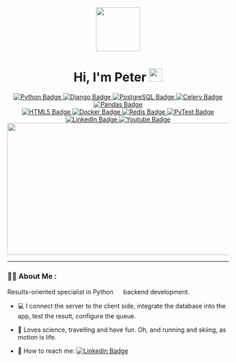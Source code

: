 <!--
**Doom-2/Doom-2** is a ✨ _special_ ✨ repository because its `README.md` (this file) appears on your GitHub profile.

Here are some ideas to get you started:

- 🔭 I’m currently working on ...
- 🌱 I’m currently learning ...
- 👯 I’m looking to collaborate on ...
- 🤔 I’m looking for help with ...
- 💬 Ask me about ...
- 📫 How to reach me: ...
- 😄 Pronouns: ...
- ⚡ Fun fact: ...
-->

<div id="header" align="center">
  <img src="https://media.giphy.com/media/YTXsHaOQECQRISfDpv/giphy.gif" width="100"/>
  
  <h1>
  Hi, I'm Peter
  <img src="https://media.giphy.com/media/hvRJCLFzcasrR4ia7z/giphy.gif" width="30px"/>
</h1>
  
  <div id="badges">
  <a href="https://www.python.org/">
    <img src="https://img.shields.io/badge/Python-174394?style=for-the-badge&logo=python&logoColor=white" alt="Python Badge"/>
  </a>
  <a href="https://www.djangoproject.com/">
    <img src="https://img.shields.io/badge/Django-darkgreen?style=for-the-badge&logo=django&logoColor=white" alt="Django Badge"/>
  </a>
  <a href="https://www.postgresql.org/">
    <img src="https://img.shields.io/badge/Postgres-737fff?style=for-the-badge&logo=postgresql&logoColor=white" alt="PostgreSQL Badge"/>
  </a>
  <a href="https://docs.celeryq.dev/en/stable/">
    <img src="https://img.shields.io/badge/Celery-b6de64?style=for-the-badge&logo=celery&logoColor=black" alt="Celery Badge"/>
  </a>
  <a href="https://pandas.pydata.org/">
    <img src="https://img.shields.io/badge/Pandas-lightgrey?style=for-the-badge&logo=pandas&logoColor=black" alt="Pandas Badge"/>
  </a>
  <br>
  <a href="https://developer.mozilla.org/en-US/docs/Web/HTML">
    <img src="https://img.shields.io/badge/HTML-ff5427?style=for-the-badge&logo=html5&logoColor=white" alt="HTML5 Badge"/>
  </a>
  <a href="https://www.docker.com/">
    <img src="https://img.shields.io/badge/Docker-4870ff?style=for-the-badge&logo=docker&logoColor=white" alt="Docker Badge"/>
  </a>
  <a href="https://redis.io/">
    <img src="https://img.shields.io/badge/Redis-dc382c?style=for-the-badge&logo=redis&logoColor=white" alt="Redis Badge"/>
  </a>
  <a href="https://docs.pytest.org/">
    <img src="https://img.shields.io/badge/PyTest-009fe3?style=for-the-badge&logo=pytest&logoColor=white" alt="PyTest Badge"/>
  </a>
 <br>
  <a href="https://www.linkedin.com/in/petr-khramov-b872b0232/">
    <img src="https://img.shields.io/badge/LinkedIn-blue?style=for-the-badge&logo=linkedin&logoColor=white" alt="LinkedIn Badge"/>
  </a>
  <a href="https://www.youtube.com/channel/UCoj0ANSd_UlBdky1TBQ56nw">
  <img src="https://img.shields.io/badge/YouTube-red?style=for-the-badge&logo=youtube&logoColor=white" alt="Youtube Badge"/>
  </a>
</div>
  <img src="https://komarev.com/ghpvc/?username=Doom-2&style=flat-square&color=blue" alt=""/>
  <div align="center">
  <img src="https://media.giphy.com/media/dWesBcTLavkZuG35MI/giphy.gif" width="600" height="300"/>
</div>
</div>

---

### :man_office_worker: About Me :

Results-oriented specialist in Python <img src="https://media.giphy.com/media/KAq5w47R9rmTuvWOWa/giphy.gif" width="15"> backend development.
- :computer: I connect the server to the client side, integrate the database into the app, test
the result, configure the queue.

- :runner: Loves science, travelling and have fun. Oh, and running and skiing, as motion is life.

- :envelope_with_arrow: How to reach me: [![Linkedin Badge](https://img.shields.io/badge/-Gmail-d4d1d1?style=flat&logo=gmail&logoColor=c71610)](mailto:phramov945@gmail.com)
